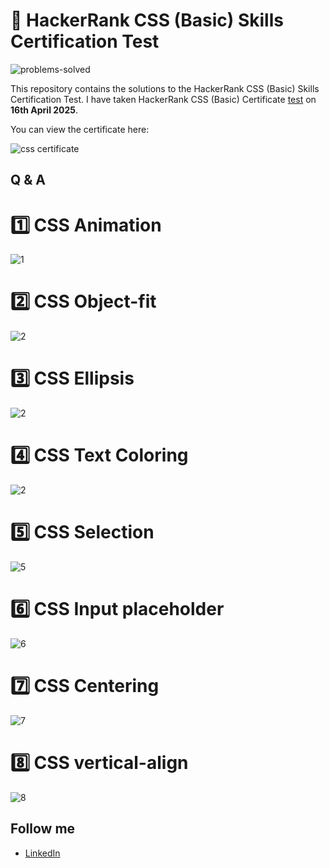 # 🧠 HackerRank CSS (Basic) Skills Certification Test

![problems-solved](https://img.shields.io/badge/problem%20solved-8-1f72ff.svg)

This repository contains the solutions to the HackerRank CSS (Basic) Skills Certification Test. I have taken HackerRank CSS (Basic) Certificate [test](https://www.hackerrank.com/certificates/a09bc59f927f) on __16th April 2025__. <br>

You can view the certificate here:

![css certificate](https://github.com/user-attachments/assets/d90cfc46-8d01-4b75-aeef-5a423763c74b)

## Q & A

# :one: CSS Animation

![1](https://github.com/user-attachments/assets/f07a5b08-ee30-4eb0-bddc-5c790f3fad2c)

# :two: CSS Object-fit

![2](https://github.com/user-attachments/assets/45341961-50ba-4093-bbe0-b15fb0a27f99)

# :three: CSS Ellipsis

![2](https://github.com/user-attachments/assets/45341961-50ba-4093-bbe0-b15fb0a27f99)

# :four: CSS Text Coloring

![2](https://github.com/user-attachments/assets/45341961-50ba-4093-bbe0-b15fb0a27f99)

# :five: CSS Selection

![5](https://github.com/user-attachments/assets/0be333a5-4ac6-4985-b9ba-d7f622680491)

# :six: CSS Input placeholder

![6](https://github.com/user-attachments/assets/9c919c6e-8d39-4238-b84f-5e6ea10cf1f6)

# :seven: CSS Centering

![7](https://github.com/user-attachments/assets/d8322b08-f208-4385-8ba7-9e3c7e23b4e3)

# :eight: CSS vertical-align

![8](https://github.com/user-attachments/assets/a3d47184-22d8-42dd-93d7-d86b785ff709)

## Follow me

- [LinkedIn](https://www.linkedin.com/in/senthil-kumar-4b282591/)<br/>
